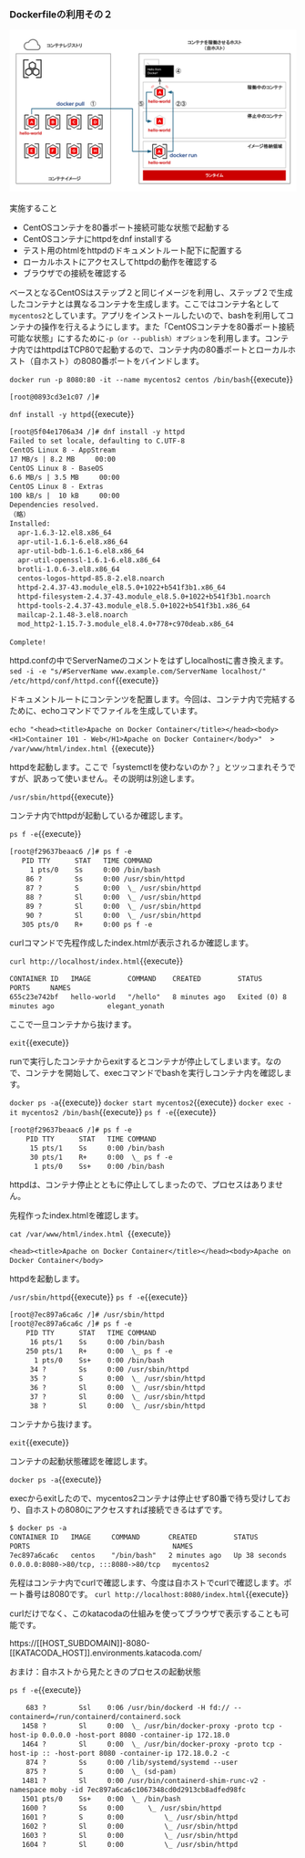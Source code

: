 ### Dockerfileの利用その２

![Test Image 1](https://raw.githubusercontent.com/mayumi00/katacoda-scenarios/main/container101/images/image01.png)　

実施すること
- CentOSコンテナを80番ポート接続可能な状態で起動する
- CentOSコンテナにhttpdをdnf installする
- テスト用のhtmlをhttpdのドキュメントルート配下に配置する
- ローカルホストにアクセスしてhttpdの動作を確認する
- ブラウザでの接続を確認する

ベースとなるCentOSはステップ２と同じイメージを利用し、ステップ２で生成したコンテナとは異なるコンテナを生成します。ここではコンテナ名として`mycentos2`としています。アプリをインストールしたいので、bashを利用してコンテナの操作を行えるようにします。また「CentOSコンテナを80番ポート接続可能な状態」にするために`-p（or --publish）オプション`を利用します。コンテナ内ではhttpdはTCP80で起動するので、コンテナ内の80番ポートとローカルホスト（自ホスト）の8080番ポートをバインドします。

`docker run -p 8080:80 -it --name mycentos2 centos /bin/bash`{{execute}}

```text
[root@0893cd3e1c07 /]#
```

`dnf install -y httpd`{{execute}}

```text
[root@5f04e1706a34 /]# dnf install -y httpd
Failed to set locale, defaulting to C.UTF-8
CentOS Linux 8 - AppStream                                                                17 MB/s | 8.2 MB     00:00    
CentOS Linux 8 - BaseOS                                                                  6.6 MB/s | 3.5 MB     00:00    
CentOS Linux 8 - Extras                                                                  100 kB/s |  10 kB     00:00    
Dependencies resolved.
（略）
Installed:
  apr-1.6.3-12.el8.x86_64                                                                                                
  apr-util-1.6.1-6.el8.x86_64                                                                                            
  apr-util-bdb-1.6.1-6.el8.x86_64                                                                                        
  apr-util-openssl-1.6.1-6.el8.x86_64                                                                                    
  brotli-1.0.6-3.el8.x86_64                                                                                              
  centos-logos-httpd-85.8-2.el8.noarch                                                                                   
  httpd-2.4.37-43.module_el8.5.0+1022+b541f3b1.x86_64                                                                    
  httpd-filesystem-2.4.37-43.module_el8.5.0+1022+b541f3b1.noarch                                                         
  httpd-tools-2.4.37-43.module_el8.5.0+1022+b541f3b1.x86_64                                                              
  mailcap-2.1.48-3.el8.noarch                                                                                            
  mod_http2-1.15.7-3.module_el8.4.0+778+c970deab.x86_64                                                                  

Complete!
```

httpd.confの中でServerNameのコメントをはずしlocalhostに書き換えます。
`sed -i -e "s/#ServerName www.example.com/ServerName localhost/" /etc/httpd/conf/httpd.conf`{{execute}}
 
ドキュメントルートにコンテンツを配置します。今回は、コンテナ内で完結するために、echoコマンドでファイルを生成しています。

`echo "<head><title>Apache on Docker Container</title></head><body><H1>Container 101 - Web</H1>Apache on Docker Container</body>"  > /var/www/html/index.html `{{execute}}

httpdを起動します。ここで「systemctlを使わないのか？」とツッコまれそうですが、訳あって使いません。その説明は別途します。

`/usr/sbin/httpd`{{execute}}

コンテナ内でhttpdが起動しているか確認します。

 `ps f -e`{{execute}}
 
 ```text
[root@f29637beaac6 /]# ps f -e
    PID TTY      STAT   TIME COMMAND
      1 pts/0    Ss     0:00 /bin/bash
     86 ?        Ss     0:00 /usr/sbin/httpd
     87 ?        S      0:00  \_ /usr/sbin/httpd
     88 ?        Sl     0:00  \_ /usr/sbin/httpd
     89 ?        Sl     0:00  \_ /usr/sbin/httpd
     90 ?        Sl     0:00  \_ /usr/sbin/httpd
    305 pts/0    R+     0:00 ps f -e
 ```
 
 curlコマンドで先程作成したindex.htmlが表示されるか確認します。
 
 `curl http://localhost/index.html`{{execute}}

```text
CONTAINER ID   IMAGE         COMMAND    CREATED         STATUS                     PORTS     NAMES
655c23e742bf   hello-world   "/hello"   8 minutes ago   Exited (0) 8 minutes ago             elegant_yonath
 ```

ここで一旦コンテナから抜けます。

 `exit`{{execute}}

runで実行したコンテナからexitするとコンテナが停止してしまいます。なので、コンテナを開始して、execコマンドでbashを実行しコンテナ内を確認します。

`docker ps -a`{{execute}}
`docker start mycentos2`{{execute}}
`docker exec -it mycentos2 /bin/bash`{{execute}}
`ps f -e`{{execute}}
 
```text
[root@f29637beaac6 /]# ps f -e
    PID TTY      STAT   TIME COMMAND
     15 pts/1    Ss     0:00 /bin/bash
     30 pts/1    R+     0:00  \_ ps f -e
      1 pts/0    Ss+    0:00 /bin/bash
 ```

 httpdは、コンテナ停止とともに停止してしまったので、プロセスはありません。
 
 先程作ったindex.htmlを確認します。
 
 `cat /var/www/html/index.html `{{execute}}
 
 ```text
<head><title>Apache on Docker Container</title></head><body>Apache on Docker Container</body>
 ```
httpdを起動します。

`/usr/sbin/httpd`{{execute}}
`ps f -e`{{execute}}
 
```text
[root@7ec897a6ca6c /]# /usr/sbin/httpd
[root@7ec897a6ca6c /]# ps f -e
    PID TTY      STAT   TIME COMMAND
     16 pts/1    Ss     0:00 /bin/bash
    250 pts/1    R+     0:00  \_ ps f -e
      1 pts/0    Ss+    0:00 /bin/bash
     34 ?        Ss     0:00 /usr/sbin/httpd
     35 ?        S      0:00  \_ /usr/sbin/httpd
     36 ?        Sl     0:00  \_ /usr/sbin/httpd
     37 ?        Sl     0:00  \_ /usr/sbin/httpd
     38 ?        Sl     0:00  \_ /usr/sbin/httpd
```
  
コンテナから抜けます。

`exit`{{execute}}

コンテナの起動状態確認を確認します。

`docker ps -a`{{execute}}

execからexitしたので、mycentos2コンテナは停止せず80番で待ち受けしており、自ホストの8080にアクセスすれば接続できるはずです。

```text
$ docker ps -a
CONTAINER ID   IMAGE     COMMAND       CREATED         STATUS          PORTS                                   NAMES
7ec897a6ca6c   centos    "/bin/bash"   2 minutes ago   Up 38 seconds   0.0.0.0:8080->80/tcp, :::8080->80/tcp   mycentos2
```

先程はコンテナ内でcurlで確認します、今度は自ホストでcurlで確認します。ポート番号は8080です。
`curl http://localhost:8080/index.html`{{execute}}

curlだけでなく、このkatacodaの仕組みを使ってブラウザで表示することも可能です。

https://[[HOST_SUBDOMAIN]]-8080-[[KATACODA_HOST]].environments.katacoda.com/

おまけ：自ホストから見たときのプロセスの起動状態

`ps f -e`{{execute}}

```text
    683 ?        Ssl    0:06 /usr/bin/dockerd -H fd:// --containerd=/run/containerd/containerd.sock
   1458 ?        Sl     0:00  \_ /usr/bin/docker-proxy -proto tcp -host-ip 0.0.0.0 -host-port 8080 -container-ip 172.18.0
   1464 ?        Sl     0:00  \_ /usr/bin/docker-proxy -proto tcp -host-ip :: -host-port 8080 -container-ip 172.18.0.2 -c
    874 ?        Ss     0:00 /lib/systemd/systemd --user
    875 ?        S      0:00  \_ (sd-pam)
   1481 ?        Sl     0:00 /usr/bin/containerd-shim-runc-v2 -namespace moby -id 7ec897a6ca6c1067348cd0d2913cb8adfed98fc
   1501 pts/0    Ss+    0:00  \_ /bin/bash
   1600 ?        Ss     0:00      \_ /usr/sbin/httpd
   1601 ?        S      0:00          \_ /usr/sbin/httpd
   1602 ?        Sl     0:00          \_ /usr/sbin/httpd
   1603 ?        Sl     0:00          \_ /usr/sbin/httpd
   1604 ?        Sl     0:00          \_ /usr/sbin/httpd
```

